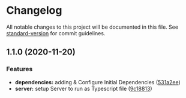 # Changelog

All notable changes to this project will be documented in this file. See [standard-version](https://github.com/conventional-changelog/standard-version) for commit guidelines.

## 1.1.0 (2020-11-20)


### Features

* **dependencies:** adding & Configure Initial Dependencies ([531a2ee](https://github.com/andyfarmerTUISHG/nest-stack/commit/531a2ee3790bac3862f19410bda4baa9c6ec6f53))
* **server:** setup Server to run as Typescript file ([9c18813](https://github.com/andyfarmerTUISHG/nest-stack/commit/9c188139d188fc00012afac1f9201d4508e1c900))
